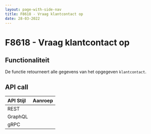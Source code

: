 ```yaml
---
layout: page-with-side-nav
title: F8618 - Vraag klantcontact op
date: 28-03-2022
---
```


# F8618 - Vraag klantcontact op

## Functionaliteit

De functie retourneert alle gegevens van het opgegeven `klantcontact`.

## API call

| API Stijl | Aanroep |
| :--- | :--- |
| REST | |
| GraphQL | |
| gRPC | |
